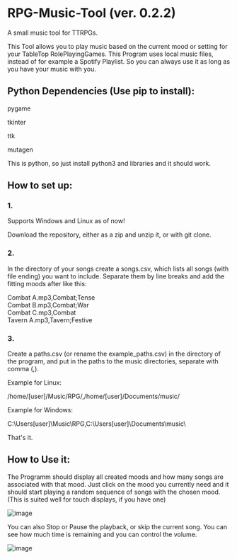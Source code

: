 # RPG-Music-Tool (ver. 0.2.2)

A small music tool for TTRPGs.

This Tool allows you to play music based on the current mood or setting for your TableTop RolePlayingGames.
This Program uses local music files, instead of for example a Spotify Playlist. So you can always use it as long as you have your music with you.

## Python Dependencies (Use pip to install):

pygame

tkinter

ttk

mutagen

This is python, so just install python3 and libraries and it should work.

## How to set up:
### 1.

Supports Windows and Linux as of now!

Download the repository, either as a zip and unzip it, or with git clone.

### 2.

In the directory of your songs create a songs.csv, which lists all songs (with file ending) you want to include.
Separate them by line breaks and add the fitting moods after like this:

Combat A.mp3,Combat;Tense\
Combat B.mp3,Combat;War\
Combat C.mp3,Combat\
Tavern A.mp3,Tavern;Festive

### 3.

Create a paths.csv (or rename the example_paths.csv) in the directory of the program, and put in the paths to the music directories, separate with comma (,).

Example for Linux:

/home/[user]/Music/RPG/,/home/[user]/Documents/music/

Example for Windows:

C:\Users\[user]\Music\RPG\,C:\Users\[user]\Documents\music\

That's it.


## How to Use it:

The Programm should display all created moods and how many songs are associated with that mood.
Just click on the mood you currently need and it should start playing a random sequence of songs with the chosen mood.
(This is suited well for touch displays, if you have one)

![image](https://user-images.githubusercontent.com/58821835/150589364-aa6d69b8-9553-4cf4-a975-2c6a8ad0c77c.png)

You can also Stop or Pause the playback, or skip the current song.
You can see how much time is remaining and you can control the volume.

![image](https://user-images.githubusercontent.com/58821835/150590072-74710a3b-5efa-48ee-9f50-7d0840e375e9.png)
